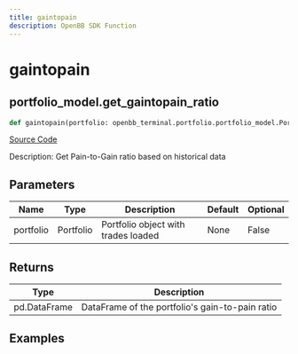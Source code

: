 ```yaml
---
title: gaintopain
description: OpenBB SDK Function
---
```

# gaintopain

## portfolio_model.get_gaintopain_ratio

```python
def gaintopain(portfolio: openbb_terminal.portfolio.portfolio_model.PortfolioModel) -> None:
```
[Source Code](https://github.com/OpenBB-finance/OpenBBTerminal/tree/main/openbb_terminal/portfolio/portfolio_model.py#L1098)

Description: Get Pain-to-Gain ratio based on historical data

## Parameters

| Name | Type | Description | Default | Optional |
| ---- | ---- | ----------- | ------- | -------- |
| portfolio | Portfolio | Portfolio object with trades loaded | None | False |

## Returns

| Type | Description |
| ---- | ----------- |
| pd.DataFrame | DataFrame of the portfolio's gain-to-pain ratio |

## Examples

